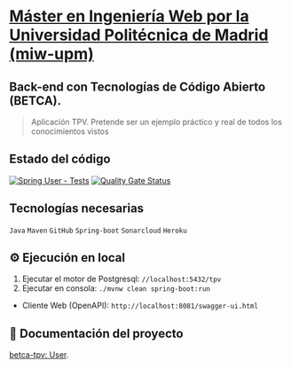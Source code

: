# [Máster en Ingeniería Web por la Universidad Politécnica de Madrid (miw-upm)](http://miw.etsisi.upm.es)
## Back-end con Tecnologías de Código Abierto (BETCA).
> Aplicación TPV. Pretende ser un ejemplo práctico y real de todos los conocimientos vistos

## Estado del código
[![Spring User - Tests](https://github.com/miw-upm/betca-tpv-user/actions/workflows/ci.yml/badge.svg)](https://github.com/miw-upm/betca-tpv-user/actions/workflows/ci.yml)
[![Quality Gate Status](https://sonarcloud.io/api/project_badges/measure?branch=develop&project=es.upm.miw%3Abetca-tpv-user&metric=alert_status)](https://sonarcloud.io/dashboard?id=es.upm.miw%3Abetca-tpv-user&branch=develop)

## Tecnologías necesarias
`Java` `Maven` `GitHub` `Spring-boot` `Sonarcloud` `Heroku`

## :gear: Ejecución en local
1. Ejecutar el motor de Postgresql: `//localhost:5432/tpv`
1. Ejecutar en consola: `./mvnw clean spring-boot:run`

* Cliente Web (OpenAPI): `http://localhost:8081/swagger-ui.html`

## :book: Documentación del proyecto
[betca-tpv: User](https://github.com/miw-upm/betca-tpv#back-end-user).


